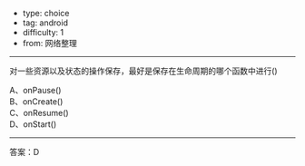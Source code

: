 - type: choice
- tag: android
- difficulty:  1
- from: 网络整理

--------

对一些资源以及状态的操作保存，最好是保存在生命周期的哪个函数中进行()

A、onPause()  
B、onCreate()   
C、onResume()   
D、onStart()

---------

答案：D

